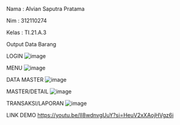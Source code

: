 Nama  : Alvian Saputra Pratama

Nim   : 312110274

Kelas : TI.21.A.3

Output Data Barang

LOGIN
![image](https://github.com/alviansaputrap/projectuas/assets/127611058/baebfced-bc88-41a5-b2de-e49882f4c215)

MENU
![image](https://github.com/alviansaputrap/projectuas/assets/127611058/78aa98ed-863c-49da-bd67-fed523c138c8)

DATA MASTER
![image](https://github.com/alviansaputrap/projectuas/assets/127611058/e4a827cd-3780-495a-b007-c0ff31abf93e)

MASTER/DETAIL
![image](https://github.com/alviansaputrap/projectuas/assets/127611058/521c0f2c-2a21-4415-9c99-bc374763353a)

TRANSAKSI/LAPORAN
![image](https://github.com/alviansaputrap/projectuas/assets/127611058/26b6ee50-d762-4148-bf68-239df4163359)


LINK DEMO
https://youtu.be/II8wdnvgUuY?si=HeuV2xXAojHVgz6i

